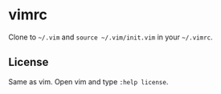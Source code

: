# vimrc

Clone to `~/.vim` and `source ~/.vim/init.vim` in your `~/.vimrc`.

## License

Same as vim.  Open vim and type `:help license`.
